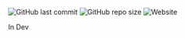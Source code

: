 ![GitHub last commit](https://img.shields.io/github/last-commit/oje-edu/seriously-5-react-shop) ![GitHub repo size](https://img.shields.io/github/repo-size/oje-edu/seriously-5-react-shop) ![Website](https://img.shields.io/website?down_color=crimson&down_message=%E2%80%A0&style=plastic&up_color=lime&up_message=online&url=https%3A%2F%2Femma.oje.is)

In Dev